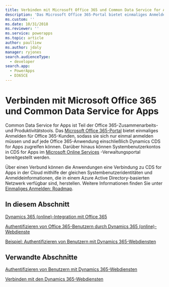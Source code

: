 ```yaml
---
title: Verbinden mit Microsoft Office 365 und Common Data Service for Apps (Common Data Service for Apps) | Microsoft Docs
description: 'Das Microsoft Office 365-Portal bietet einmaliges Anmelden für Office 365-Kunden, sodass sie sich nur einmal anmelden müssen und auf jede Office 365-Anwendung einschließlich Dynamics 365 (online) zugreifen können.'
ms.custom: ''
ms.date: 10/31/2018
ms.reviewer: ''
ms.service: powerapps
ms.topic: article
author: paulliew
ms.author: jdaly
manager: ryjones
search.audienceType:
  - developer
search.app:
  - PowerApps
  - D365CE
---
```

# <a name="connect-with-microsoft-office-365-and-common-data-service-for-apps"></a>Verbinden mit Microsoft Office 365 und Common Data Service for Apps

Common Data Service for Apps ist Teil der Office 365-Zusammenarbeits- und Produktivitätstools. Das [Microsoft Office 365-Portal](http://www.microsoft.com/office365) bietet einmaliges Anmelden für Office 365-Kunden, sodass sie sich nur einmal anmelden müssen und auf jede Office 365-Anwendung einschließlich Dynamics CDS for Apps zugreifen können. Darüber hinaus können Systembenutzerkontos in CDS for Apps im [Microsoft Online Services](http://portal.microsoftonline.com/) -Verwaltungsportal bereitgestellt werden.  
  
 Über einen Verbund können die Anwendungen eine Verbindung zu CDS for Apps in der Cloud mithilfe der gleichen Systembenutzeridentitäten und Anmeldeinformationen, die in einem Azure Active Directory-basierten Netzwerk verfügbar sind, herstellen. Weitere Informationen finden Sie unter [Einmaliges Anmelden: Roadmap](https://technet.microsoft.com/library/hh967643.aspx).  
  
## <a name="in-this-section"></a>In diesem Abschnitt  
 [Dynamics 365 (online)-Integration mit Office 365](online-integration-office-365.md)  
  
 [Authentifizieren von Office 365-Benutzern durch Dynamics 365 (online)-Webdienste](/dynamics365/customer-engagement/developer/authenticate-office-365-users-customer-engagement-web-services)  
  
 [Beispiel: Authentifizieren von Benutzern mit Dynamics 365-Webdiensten](/dynamics365/customer-engagement/developer/sample-authenticate-users-web-services)  
  
## <a name="related-sections"></a>Verwandte Abschnitte  
 [Authentifizieren von Benutzern mit Dynamics 365-Webdiensten](/dynamics365/customer-engagement/developer/authenticate-users)  
  
 [Verbinden mit den Dynamics 365-Webdiensten](/dynamics365/customer-engagement/developer/authenticate-office-365-users-customer-engagement-web-services)  
 